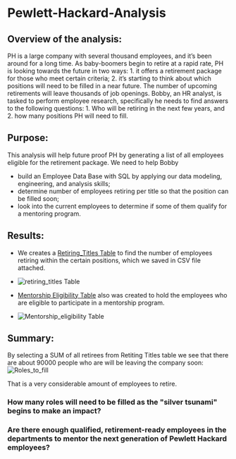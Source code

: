 # Pewlett-Hackard-Analysis

## Overview of the analysis:
PH is a large company with several thousand employees, and it’s been around for a long time. As baby-boomers begin to retire at a rapid rate, PH is looking towards the future in two ways: 1. it offers a retirement package for those who meet certain criteria; 2. it’s starting to think about which positions will need to be filled in a near future. The number of upcoming retirements will leave thousands of job openings. Bobby, an HR analyst, is tasked to perform employee research, specifically he needs to find answers to the following questions: 1. Who will be retiring in the next few years, and 2. how many positions PH will need to fill.
## Purpose:
This analysis will help future proof PH by generating a list of all employees eligible for the retirement package.
We need to help Bobby 
* build an Employee Data Base with SQL by applying our data modeling, engineering, and analysis skills;
* determine number of employees retiring per title so that the position can be filled soon;
* look into the current employees to determine if some of them qualify for a mentoring program.
## Results:
* We creates a [Retiring_Titles Table](https://github.com/Cryptotwister/Pewlett-Hackard-Analysis/blob/main/Data/retiring_titles.csv) to find the number of employees retiring within the certain positions, which we saved in CSV file attached.
* ![retiring_titles Table](https://user-images.githubusercontent.com/42978221/146704995-51139d0e-d166-4c76-975a-9b496cd7f576.png)

* [Mentorship Eligibility Table](https://github.com/Cryptotwister/Pewlett-Hackard-Analysis/blob/main/Data/mentorship_eligibilty.csv) also was created to hold the employees who are eligible to participate in a mentorship program.
* ![Mentorship_eligibility Table](https://user-images.githubusercontent.com/42978221/146705016-18cdc224-fdfa-4466-bd56-d4ff82bba88d.png)
## Summary:
By selecting a SUM of all retirees from Retiting Titles table we see that there are about 90000 people who are will be leaving the company soon:
![Roles_to_fill](https://user-images.githubusercontent.com/42978221/146706869-fa5bf7ce-f733-4b33-988c-568956b2c75a.png)

That is a very considerable amount of employees to retire.

### How many roles will need to be filled as the "silver tsunami" begins to make an impact?

### Are there enough qualified, retirement-ready employees in the departments to mentor the next generation of Pewlett Hackard employees?
